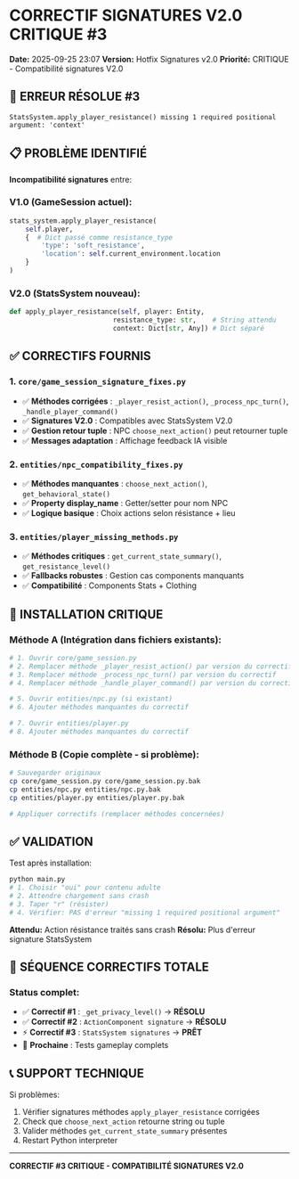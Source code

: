 # CORRECTIF SIGNATURES V2.0 CRITIQUE #3

**Date:** 2025-09-25 23:07
**Version:** Hotfix Signatures v2.0
**Priorité:** CRITIQUE - Compatibilité signatures V2.0

## 🚨 ERREUR RÉSOLUE #3

```
StatsSystem.apply_player_resistance() missing 1 required positional argument: 'context'
```

## 📋 PROBLÈME IDENTIFIÉ

**Incompatibilité signatures** entre:

### V1.0 (GameSession actuel):
```python
stats_system.apply_player_resistance(
    self.player,
    {  # Dict passé comme resistance_type
        'type': 'soft_resistance', 
        'location': self.current_environment.location
    }
)
```

### V2.0 (StatsSystem nouveau):  
```python
def apply_player_resistance(self, player: Entity, 
                          resistance_type: str,    # String attendu
                          context: Dict[str, Any]) # Dict séparé
```

## ✅ CORRECTIFS FOURNIS

### **1. `core/game_session_signature_fixes.py`**
- ✅ **Méthodes corrigées** : `_player_resist_action()`, `_process_npc_turn()`, `_handle_player_command()`
- ✅ **Signatures V2.0** : Compatibles avec StatsSystem V2.0  
- ✅ **Gestion retour tuple** : NPC `choose_next_action()` peut retourner tuple
- ✅ **Messages adaptation** : Affichage feedback IA visible

### **2. `entities/npc_compatibility_fixes.py`** 
- ✅ **Méthodes manquantes** : `choose_next_action()`, `get_behavioral_state()`
- ✅ **Property display_name** : Getter/setter pour nom NPC
- ✅ **Logique basique** : Choix actions selon résistance + lieu

### **3. `entities/player_missing_methods.py`**
- ✅ **Méthodes critiques** : `get_current_state_summary()`, `get_resistance_level()`
- ✅ **Fallbacks robustes** : Gestion cas components manquants
- ✅ **Compatibilité** : Components Stats + Clothing

## 🔧 INSTALLATION CRITIQUE

### Méthode A (Intégration dans fichiers existants):
```bash
# 1. Ouvrir core/game_session.py
# 2. Remplacer méthode _player_resist_action() par version du correctif
# 3. Remplacer méthode _process_npc_turn() par version du correctif  
# 4. Remplacer méthode _handle_player_command() par version du correctif

# 5. Ouvrir entities/npc.py (si existant)  
# 6. Ajouter méthodes manquantes du correctif

# 7. Ouvrir entities/player.py
# 8. Ajouter méthodes manquantes du correctif
```

### Méthode B (Copie complète - si problème):
```bash
# Sauvegarder originaux
cp core/game_session.py core/game_session.py.bak
cp entities/npc.py entities/npc.py.bak  
cp entities/player.py entities/player.py.bak

# Appliquer correctifs (remplacer méthodes concernées)
```

## ✅ VALIDATION

Test après installation:
```bash
python main.py
# 1. Choisir "oui" pour contenu adulte  
# 2. Attendre chargement sans crash
# 3. Taper "r" (résister)
# 4. Vérifier: PAS d'erreur "missing 1 required positional argument"
```

**Attendu:** Action résistance traités sans crash
**Résolu:** Plus d'erreur signature StatsSystem

## 🔄 SÉQUENCE CORRECTIFS TOTALE

### Status complet:
- ✅ **Correctif #1** : `_get_privacy_level()` → **RÉSOLU**
- ✅ **Correctif #2** : `ActionComponent signature` → **RÉSOLU** 
- ⚡ **Correctif #3** : `StatsSystem signatures` → **PRÊT**
- 🚀 **Prochaine** : Tests gameplay complets

## 📞 SUPPORT TECHNIQUE

Si problèmes:
1. Vérifier signatures méthodes `apply_player_resistance` corrigées
2. Check que `choose_next_action` retourne string ou tuple
3. Valider méthodes `get_current_state_summary` présentes
4. Restart Python interpreter

---
**CORRECTIF #3 CRITIQUE - COMPATIBILITÉ SIGNATURES V2.0**
